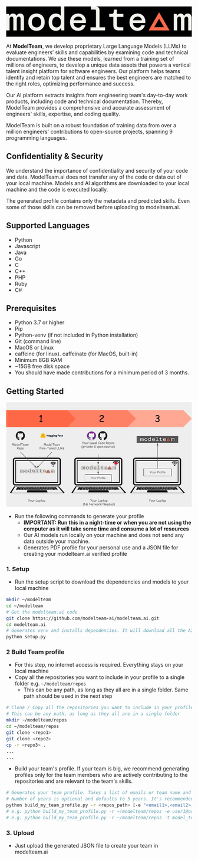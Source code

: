 ![modelteam.ai](images/modelteam_logo.jpg)

At **ModelTeam**, we develop proprietary Large Language Models (LLMs) to evaluate engineers’ skills and
capabilities by examining code and technical documentations. We use these models, learned from a training set of
millions of engineers, to develop a unique data assets that powers a vertical talent insight platform for software
engineers. Our platform helps teams identify and retain top talent and ensures the best engineers are matched to the
right roles, optimizing performance and success.

Our AI platform extracts insights from engineering team's day-to-day work products, including code and technical
documentation. Thereby, ModelTeam provides a comprehensive and accurate assessment of engineers' skills, expertise, and
coding quality.

ModelTeam is built on a robust foundation of training data from over a million engineers' contributions to open-source
projects, spanning 9 programming languages.

## Confidentiality & Security

We understand the importance of confidentiality and security of your code and data. ModelTeam.ai does not transfer any
of the code or data out of your local machine. Models and AI algorithms are downloaded to your local machine and the
code is executed locally.

The generated profile contains only the metadata and predicted skills. Even some of those skills can be removed before
uploading to modelteam.ai.

## Supported Languages

- Python
- Javascript
- Java
- Go
- C
- C++
- PHP
- Ruby
- C#

## Prerequisites

- Python 3.7 or higher
- Pip
- Python-venv (if not included in Python installation)
- Git (command line)
- MacOS or Linux
- caffeine (for linux). caffeinate (for MacOS, built-in)
- Minimum 8GB RAM
- ~15GB free disk space
- You should have made contributions for a minimum period of 3 months.

## Getting Started

![Getting Started](images/getting_started.png)

- Run the following commands to generate your profile
    - **IMPORTANT: Run this in a night-time or when you are not using the computer as it will take some time and consume
      a lot of resources**
    - Our AI models run locally on your machine and does not send any data outside your machine.
    - Generates PDF profile for your personal use and a JSON file for creating your modelteam.ai verified profile

### 1. Setup

- Run the setup script to download the dependencies and models to your local machine

```bash
mkdir ~/modelteam
cd ~/modelteam
# Get the modelteam.ai code
git clone https://github.com/modelteam-ai/modelteam.ai.git
cd modelteam.ai
# Generates venv and installs dependencies. It will download all the AI models
python setup.py
```

### 2 Build Team profile

- For this step, no internet access is required. Everything stays on your local machine
- Copy all the repositories you want to include in your profile to a single folder e.g. `~/modelteam/repos`
    - This can be any path, as long as they all are in a single folder. Same path should be used in the next step

```bash
# Clone / Copy all the repositories you want to include in your profile
# This can be any path, as long as they all are in a single folder
mkdir ~/modelteam/repos
cd ~/modelteam/repos
git clone <repo1>
git clone <repo2>
cp -r <repo3> .
...
...
```

- Build your team's profile. If your team is big, we recommend generating profiles only for the team members who are
  actively contributing to the repositories and are relevant to the team's skills.

```bash
# Generates your team profile. Takes a list of emails or team name and optionally number of years to consider
# Number of years is optional and defaults to 5 years. It's recommended to reduce it as per your needs
python build_my_team_profile.py -r <repos_path> [-e "<email1>,<email2>,..."] -t "team_name" [-n <number_of_years>]
# e.g. python build_my_team_profile.py -r ~/modelteam/repos -e user1@org.ai,user2@org.ai -t model_team -n 3
# e.g. python build_my_team_profile.py -r ~/modelteam/repos -t model_team -n 3
```

### 3. Upload

- Just upload the generated JSON file to create your team in modelteam.ai
